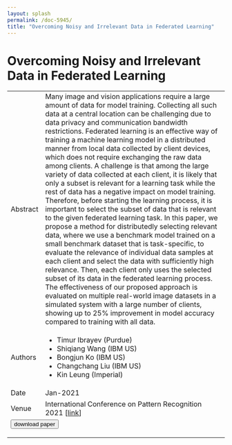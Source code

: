 ```yaml
---
layout: splash
permalink: /doc-5945/
title: "Overcoming Noisy and Irrelevant Data in Federated Learning"
---
```


# Overcoming Noisy and Irrelevant Data in Federated Learning

<table>
    <tbody>
    <tr>
        <td>Abstract</td>
        <td>Many image and vision applications require a large amount of data for model training. Collecting all such data at a central location can be challenging due to data privacy and communication bandwidth restrictions. Federated learning is an effective way of training a machine learning model in a distributed manner from local data collected by client devices, which does not require exchanging the raw data among clients. A challenge is that among the large variety of data collected at each client, it is likely that only a subset is relevant for a learning task while the rest of data has a negative impact on model training. Therefore, before starting the learning process, it is important to select the subset of data that is relevant to the given federated learning task. In this paper, we propose a method for distributedly selecting relevant data, where we use a benchmark model trained on a small benchmark dataset that is task-specific, to evaluate the relevance of individual data samples at each client and select the data with sufficiently high relevance. Then, each client only uses the selected subset of its data in the federated learning process. The effectiveness of our proposed approach is evaluated on multiple real-world image datasets in a simulated system with a large number of clients, showing up to 25% improvement in model accuracy compared to training with all data.</td>
    </tr>
    <tr>
        <td>Authors</td>
        <td>
            <ul>
                <li>Timur Ibrayev (Purdue)</li>
                <li>Shiqiang Wang (IBM US)</li>
                <li>Bongjun Ko (IBM US)</li>
                <li>Changchang Liu (IBM US)</li>
                <li>Kin Leung (Imperial)</li>
            </ul>
        </td>
    </tr>
    <tr>
        <td>Date</td>
        <td>Jan-2021</td>
    </tr>
    <tr>
        <td>Venue</td>
        <td>International Conference on Pattern Recognition 2021 [<a href="https://arxiv.org/abs/2001.08300">link</a>]</td>
    </tr>
        <tr>
            <td colspan="2">
                <form method="get" action="https://ibm.box.com/v/doc-5945-paper">
                    <button type="submit">download paper</button>
                </form>
            </td>
        </tr>
    </tbody>
</table>
